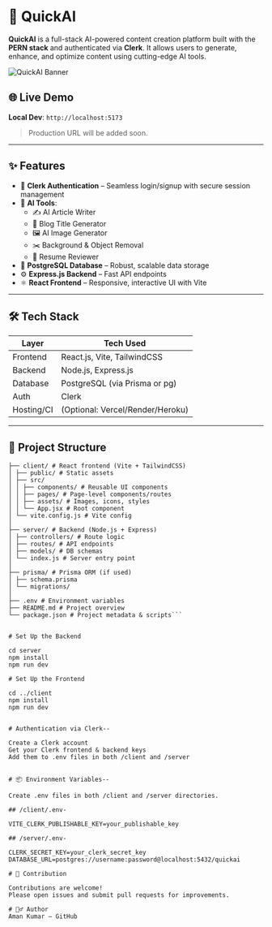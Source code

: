 # 🚀 QuickAI

**QuickAI** is a full-stack AI-powered content creation platform built with the **PERN stack** and authenticated via **Clerk**. It allows users to generate, enhance, and optimize content using cutting-edge AI tools.

![QuickAI Banner](https://via.placeholder.com/1200x400?text=QuickAI+Platform+Banner)

## 🌐 Live Demo

**Local Dev**: `http://localhost:5173`  
> Production URL will be added soon.

---

## ✨ Features

- 🔐 **Clerk Authentication** – Seamless login/signup with secure session management
- 🧠 **AI Tools**:
  - ✍️ AI Article Writer
  - 📰 Blog Title Generator
  - 🖼️ AI Image Generator
  - ✂️ Background & Object Removal
  - 📄 Resume Reviewer
- 💾 **PostgreSQL Database** – Robust, scalable data storage
- ⚙️ **Express.js Backend** – Fast API endpoints
- ⚛️ **React Frontend** – Responsive, interactive UI with Vite

---

## 🛠️ Tech Stack

| Layer        | Tech Used               |
|--------------|--------------------------|
| Frontend     | React.js, Vite, TailwindCSS |
| Backend      | Node.js, Express.js      |
| Database     | PostgreSQL (via Prisma or pg) |
| Auth         | Clerk                    |
| Hosting/CI   | (Optional: Vercel/Render/Heroku) |

---

## 📁 Project Structure

```QuickAI/
├── client/ # React frontend (Vite + TailwindCSS)
│ ├── public/ # Static assets
│ ├── src/
│ │ ├── components/ # Reusable UI components
│ │ ├── pages/ # Page-level components/routes
│ │ ├── assets/ # Images, icons, styles
│ │ └── App.jsx # Root component
│ └── vite.config.js # Vite config
│
├── server/ # Backend (Node.js + Express)
│ ├── controllers/ # Route logic
│ ├── routes/ # API endpoints
│ ├── models/ # DB schemas
│ └── index.js # Server entry point
│
├── prisma/ # Prisma ORM (if used)
│ ├── schema.prisma
│ └── migrations/
│
├── .env # Environment variables
├── README.md # Project overview
└── package.json # Project metadata & scripts```


# Set Up the Backend

cd server
npm install
npm run dev

# Set Up the Frontend

cd ../client
npm install
npm run dev


# Authentication via Clerk--

Create a Clerk account
Get your Clerk frontend & backend keys
Add them to .env files in both /client and /server


# 📦 Environment Variables--

Create .env files in both /client and /server directories.

## /client/.env-

VITE_CLERK_PUBLISHABLE_KEY=your_publishable_key

## /server/.env-

CLERK_SECRET_KEY=your_clerk_secret_key
DATABASE_URL=postgres://username:password@localhost:5432/quickai

# 🤝 Contribution

Contributions are welcome!
Please open issues and submit pull requests for improvements.

# 🙋‍♂️ Author
Aman Kumar – GitHub